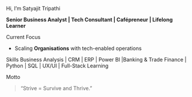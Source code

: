 Hi, I’m Satyajit Tripathi  

**Senior Business Analyst | Tech Consultant | Cafépreneur | Lifelong Learner**  

Current Focus
- Scaling **Organisations** with tech-enabled operations  

Skills
Business Analysis | CRM | ERP | Power BI |Banking & Trade Finance | Python | SQL | UX/UI | Full-Stack Learning  

Motto
> “Strive = Survive and Thrive.”  

